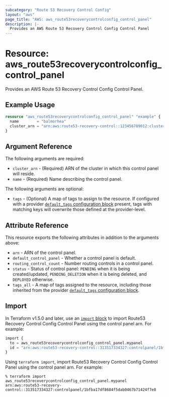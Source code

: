 ```yaml
---
subcategory: "Route 53 Recovery Control Config"
layout: "aws"
page_title: "AWS: aws_route53recoverycontrolconfig_control_panel"
description: |-
  Provides an AWS Route 53 Recovery Control Config Control Panel
---
```


# Resource: aws_route53recoverycontrolconfig_control_panel

Provides an AWS Route 53 Recovery Control Config Control Panel.

## Example Usage

```terraform
resource "aws_route53recoverycontrolconfig_control_panel" "example" {
  name        = "balmorhea"
  cluster_arn = "arn:aws:route53-recovery-control::123456789012:cluster/8d47920e-d789-437d-803a-2dcc4b204393"
}
```

## Argument Reference

The following arguments are required:

* `cluster_arn` - (Required) ARN of the cluster in which this control panel will reside.
* `name` - (Required) Name describing the control panel.

The following arguments are optional:

* `tags` - (Optional) A map of tags to assign to the resource. If configured with a provider [`default_tags` configuration block](https://registry.terraform.io/providers/hashicorp/aws/latest/docs#default_tags-configuration-block) present, tags with matching keys will overwrite those defined at the provider-level.

## Attribute Reference

This resource exports the following attributes in addition to the arguments above:

* `arn` - ARN of the control panel.
* `default_control_panel` - Whether a control panel is default.
* `routing_control_count` - Number routing controls in a control panel.
* `status` - Status of control panel: `PENDING` when it is being created/updated, `PENDING_DELETION` when it is being deleted, and `DEPLOYED` otherwise.
* `tags_all` - A map of tags assigned to the resource, including those inherited from the provider [`default_tags` configuration block](https://registry.terraform.io/providers/hashicorp/aws/latest/docs#default_tags-configuration-block).

## Import

In Terraform v1.5.0 and later, use an [`import` block](https://developer.hashicorp.com/terraform/language/import) to import Route53 Recovery Control Config Control Panel using the control panel arn. For example:

```terraform
import {
  to = aws_route53recoverycontrolconfig_control_panel.mypanel
  id = "arn:aws:route53-recovery-control::313517334327:controlpanel/1bfba17df8684f5dab0467b71424f7e8"
}
```

Using `terraform import`, import Route53 Recovery Control Config Control Panel using the control panel arn. For example:

```console
% terraform import aws_route53recoverycontrolconfig_control_panel.mypanel arn:aws:route53-recovery-control::313517334327:controlpanel/1bfba17df8684f5dab0467b71424f7e8
```
